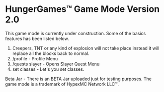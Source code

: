 # HungerGames™ Game Mode Version 2.0
This game mode is currently under construction. Some of the basics features has been listed below.

1. Creepers, TNT or any kind of explosion will not take place instead it will replace all the blocks back to normal.
2. /profile - Profile Menu
3. /quests slayer - Opens Slayer Quest Menu
4. set classes - Let's you set classes.



Beta Jar - There is an BETA Jar uploaded just for testing purposes. The game mode is a trademark of HypexMC Network LLC™. 
          
